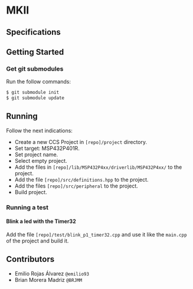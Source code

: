 # MKII

## Specifications

## Getting Started

### Get git submodules
Run the follow commands:
```bash
$ git submodule init
$ git submodule update
```

## Running
Follow the next indications:

- Create a new CCS Project in `[repo]/project` directory.
- Set target: MSP432P401R.
- Set project name.
- Select empty project.
- Add the files in `[repo]/lib/MSP432P4xx/driverlib/MSP432P4xx/` to the project.
- Add the file `[repo]/src/definitions.hpp` to the project.
- Add the files `[repo]/src/peripheral` to the project.
- Build project.

### Running a test
#### Blink a led with the Timer32
Add the file `[repo]/test/blink_p1_timer32.cpp` and use it like the `main.cpp`
of the project and build it.

## Contributors
- Emilio Rojas Álvarez `@emilio93`
- Brian Morera Madriz `@BRJMM`